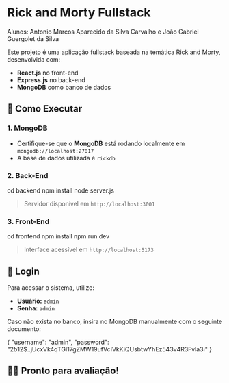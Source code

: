 
# Rick and Morty Fullstack
Alunos: Antonio Marcos Aparecido da Silva Carvalho 
e
João Gabriel Guergolet da Silva


Este projeto é uma aplicação fullstack baseada na temática Rick and Morty, desenvolvida com:
- **React.js** no front-end
- **Express.js** no back-end
- **MongoDB** como banco de dados

## 🚀 Como Executar

### 1. MongoDB

- Certifique-se que o **MongoDB** está rodando localmente em `mongodb://localhost:27017`
- A base de dados utilizada é `rickdb`

### 2. Back-End

cd backend
npm install
node server.js

> Servidor disponível em `http://localhost:3001`

### 3. Front-End

cd frontend
npm install
npm run dev

> Interface acessível em `http://localhost:5173`

## 🔐 Login

Para acessar o sistema, utilize:

- **Usuário:** `admin`
- **Senha:** `admin`

Caso não exista no banco, insira no MongoDB manualmente com o seguinte documento:

{
  "username": "admin",
  "password": "$2b$12$..jUcxVk4qTGl17gZMW19ufVcIVkKiQUsbtwYhEz543v4R3Fvla3i"
}

## 👨‍🏫 Pronto para avaliação!